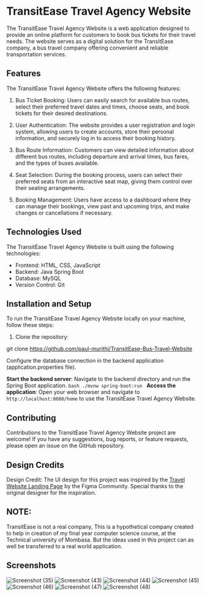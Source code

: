 # TransitEase Travel Agency Website

The TransitEase Travel Agency Website is a web application designed to provide an online platform for customers to book bus tickets for their travel needs. The website serves as a digital solution for the TransitEase company, a bus travel company offering convenient and reliable transportation services.

## Features

The TransitEase Travel Agency Website offers the following features:

1. Bus Ticket Booking: Users can easily search for available bus routes, select their preferred travel dates and times, choose seats, and book tickets for their desired destinations.

2. User Authentication: The website provides a user registration and login system, allowing users to create accounts, store their personal information, and securely log in to access their booking history.

3. Bus Route Information: Customers can view detailed information about different bus routes, including departure and arrival times, bus fares, and the types of buses available.

4. Seat Selection: During the booking process, users can select their preferred seats from an interactive seat map, giving them control over their seating arrangements.

5. Booking Management: Users have access to a dashboard where they can manage their bookings, view past and upcoming trips, and make changes or cancellations if necessary.

## Technologies Used

The TransitEase Travel Agency Website is built using the following technologies:

- Frontend: HTML, CSS, JavaScript
- Backend: Java Spring Boot
- Database: MySQL
- Version Control: Git

## Installation and Setup

To run the TransitEase Travel Agency Website locally on your machine, follow these steps:

1. Clone the repository:

git clone https://github.com/paul-murithi/TransitEase-Bus-Travel-Website

Configure the database connection in the backend application (application.properties file).

**Start the backend server**:
    Navigate to the backend directory and run the Spring Boot application.
    ```bash
    ./mvnw spring-boot:run
    ```
**Access the application**:
    Open your web browser and navigate to `http://localhost:8080/home` to use the TransitEase Travel Agency Website.


## Contributing

Contributions to the TransitEase Travel Agency Website project are welcome! If you have any suggestions, bug reports, or feature requests, please open an issue on the GitHub repository.

## Design Credits
Design Credit: The UI design for this project was inspired by the [Travel Website Landing Page](https://www.figma.com/design/IPgB5kmdldVqAQZTnTsDP8/Travel-Website-Landing-Page-(Community)?node-id=0-1&t=p7VHeOXGAh2sRQyu-0) by the Figma Community. Special thanks to the original designer for the inspiration.


## NOTE:

TransitEase is not a real company, This is a hypothetical company created to help in creation of my final year computer science course, at the Technical university of Mombasa. But the ideas used in this project can as well be transferred to a real world application.

## Screenshots
![Screenshot (35)](https://github.com/paul-murithi/TransitEase-Bus-Travel-Website/assets/114237403/954d63b5-7a8a-4761-945c-c93866fd9335)
![Screenshot (43)](https://github.com/paul-murithi/TransitEase-Bus-Travel-Website/assets/114237403/e9afb3a1-c784-4b4e-a348-7250b36019a4)
![Screenshot (44)](https://github.com/paul-murithi/TransitEase-Bus-Travel-Website/assets/114237403/632569f6-c7eb-4580-b862-9523f782e1ef)
![Screenshot (45)](https://github.com/paul-murithi/TransitEase-Bus-Travel-Website/assets/114237403/96b99f1d-2981-4e76-944b-1aaa2b4c7a3f)
![Screenshot (46)](https://github.com/paul-murithi/TransitEase-Bus-Travel-Website/assets/114237403/728a4557-4312-4533-82ff-a197b0389d1d)
![Screenshot (47)](https://github.com/paul-murithi/TransitEase-Bus-Travel-Website/assets/114237403/6f5c833d-12db-4ac3-8ab6-79fab2f707ce)
![Screenshot (48)](https://github.com/paul-murithi/TransitEase-Bus-Travel-Website/assets/114237403/26810fa0-6ebc-41b1-b7fc-4c4018d60494)
